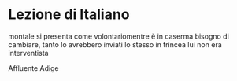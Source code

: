 # Lezione di Italiano

montale si presenta come volontariomentre è in caserma
bisogno di cambiare, tanto lo avrebbero inviati lo stesso in trincea
lui non era interventista

Affluente Adige


<!--stackedit_data:
eyJoaXN0b3J5IjpbMTU0Nzk3MDM3MSw2MTUwMDA1NTFdfQ==
-->